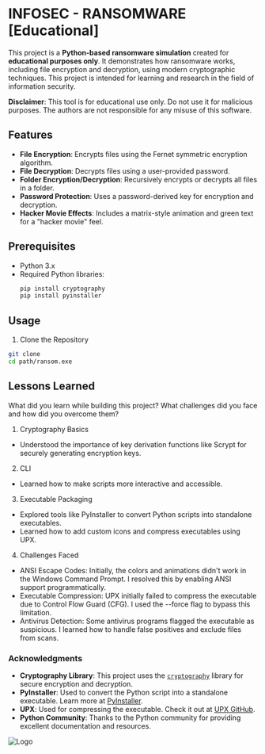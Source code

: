 # INFOSEC - RANSOMWARE [Educational]

This project is a **Python-based ransomware simulation** created for **educational purposes only**. It demonstrates how ransomware works, including file encryption and decryption, using modern cryptographic techniques. This project is intended for learning and research in the field of information security.

**Disclaimer**: This tool is for educational use only. Do not use it for malicious purposes. The authors are not responsible for any misuse of this software.

## Features

- **File Encryption**: Encrypts files using the Fernet symmetric encryption algorithm.
- **File Decryption**: Decrypts files using a user-provided password.
- **Folder Encryption/Decryption**: Recursively encrypts or decrypts all files in a folder.
- **Password Protection**: Uses a password-derived key for encryption and decryption.
- **Hacker Movie Effects**: Includes a matrix-style animation and green text for a "hacker movie" feel.


## Prerequisites

- Python 3.x
- Required Python libraries:
  ```bash
  pip install cryptography
  pip install pyinstaller
  ```
## Usage
1. Clone the Repository
  ```bash
  git clone
  cd path/ransom.exe
  ```

## Lessons Learned

What did you learn while building this project? What challenges did you face and how did you overcome them?

1. Cryptography Basics
- Understood the importance of key derivation functions like Scrypt for securely generating encryption keys.
2. CLI
- Learned how to make scripts more interactive and accessible.
3. Executable Packaging
- Explored tools like PyInstaller to convert Python scripts into standalone executables.
- Learned how to add custom icons and compress executables using UPX.
4. Challenges Faced
- ANSI Escape Codes: Initially, the colors and animations didn't work in the Windows Command Prompt. I resolved this by enabling ANSI support programmatically.
- Executable Compression: UPX initially failed to compress the executable due to Control Flow Guard (CFG). I used the --force flag to bypass this limitation.
- Antivirus Detection: Some antivirus programs flagged the executable as suspicious. I learned how to handle false positives and exclude files from scans.

### Acknowledgments

- **Cryptography Library**: This project uses the [`cryptography`](https://cryptography.io/) library for secure encryption and decryption.
- **PyInstaller**: Used to convert the Python script into a standalone executable. Learn more at [PyInstaller](https://www.pyinstaller.org/).
- **UPX**: Used for compressing the executable. Check it out at [UPX GitHub](https://upx.github.io/).
- **Python Community**: Thanks to the Python community for providing excellent documentation and resources.

![Logo](https://jelyn1017.wordpress.com/wp-content/uploads/2011/08/logo1.png)
